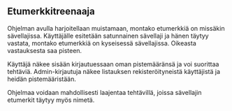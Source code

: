  ## Etumerkkitreenaaja

Ohjelman avulla harjoitellaan muistamaan, montako etumerkkiä on missäkin sävellajissa. Käyttäjälle esitetään satunnainen sävellaji ja hänen täytyy vastata, montako etumerkkiä on kyseisessä sävellajissa. Oikeasta vastauksesta saa pisteen.

Käyttäjä näkee sisään kirjautuessaan oman pistemääränsä ja voi suorittaa tehtäviä. Admin-kirjautuja näkee listauksen rekisteröityneistä käyttäjistä ja heidän pistemääristään.

Ohjelmaa voidaan mahdollisesti laajentaa tehtävillä, joissa sävellajin etumerkit täytyy myös nimetä.
